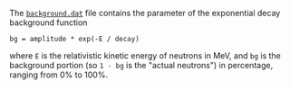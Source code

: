 The [`background.dat`](background.dat) file contains the parameter of the exponential decay background function
```
bg = amplitude * exp(-E / decay)
```
where `E` is the relativistic kinetic energy of neutrons in MeV, and `bg` is the background portion (so `1 - bg` is the "actual neutrons") in percentage, ranging from 0% to 100%.
